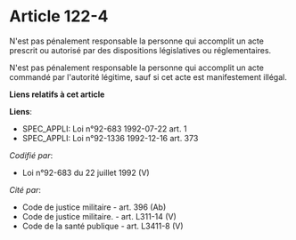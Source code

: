 # Article 122-4

N'est pas pénalement responsable la personne qui accomplit un acte prescrit ou autorisé par des dispositions législatives ou
réglementaires.

N'est pas pénalement responsable la personne qui accomplit un acte commandé par l'autorité légitime, sauf si cet acte est
manifestement illégal.

**Liens relatifs à cet article**

**Liens**:

  - SPEC_APPLI: Loi n°92-683 1992-07-22 art. 1
  - SPEC_APPLI: Loi n°92-1336 1992-12-16 art. 373

_Codifié par_:

  - Loi n°92-683 du 22 juillet 1992 (V)

_Cité par_:

  - Code de justice militaire - art. 396 (Ab)
  - Code de justice militaire. - art. L311-14 (V)
  - Code de la santé publique - art. L3411-8 (V)
